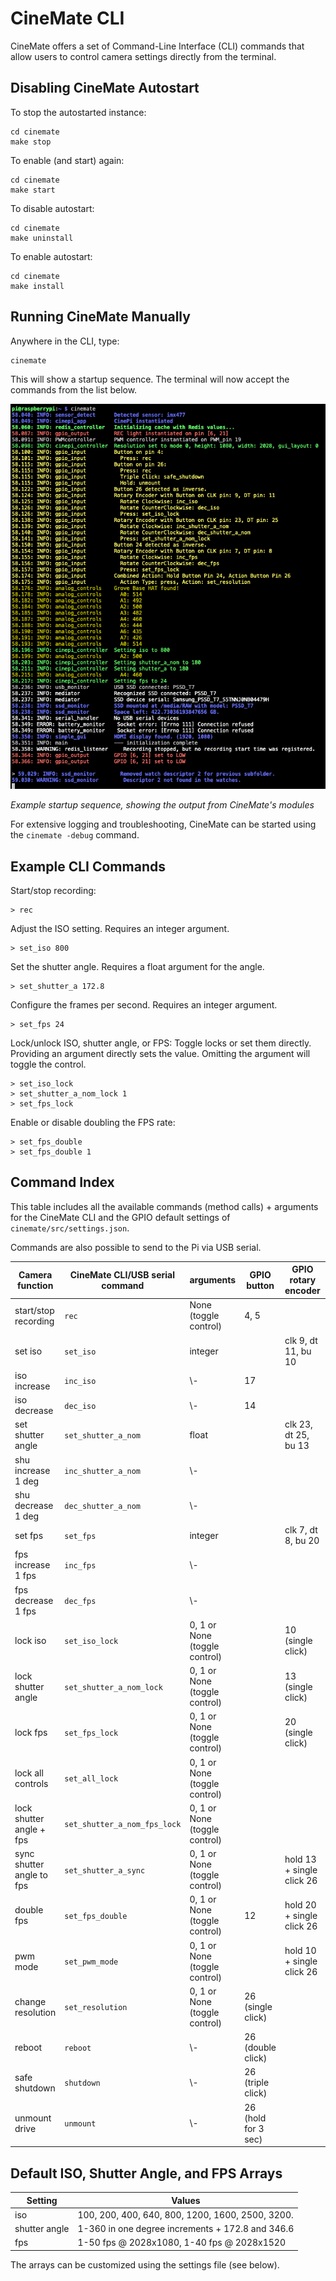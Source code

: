 # CineMate CLI

CineMate offers a set of Command-Line Interface (CLI) commands that allow users to control camera settings directly from the terminal.

## Disabling CineMate Autostart

To stop the autostarted instance:

    cd cinemate
    make stop

To enable (and start) again:

    cd cinemate
    make start

To disable autostart:

    cd cinemate
    make uninstall

To enable autostart:

    cd cinemate
    make install

## Running CineMate Manually

Anywhere in the CLI, type:

    cinemate

This will show a startup sequence. The terminal will now accept the commands from the list below.

![CineMate startup sequence](./images/cinemate_cli.png)

*Example startup sequence, showing the output from CineMate's modules*

For extensive logging and troubleshooting, CineMate can be started using the `cinemate -debug` command.

## Example CLI Commands

Start/stop recording:

    > rec

Adjust the ISO setting. Requires an integer argument.

    > set_iso 800

Set the shutter angle. Requires a float argument for the angle.

    > set_shutter_a 172.8

Configure the frames per second. Requires an integer argument.

    > set_fps 24

Lock/unlock ISO, shutter angle, or FPS: Toggle locks or set them directly. Providing an argument directly sets the value. Omitting the argument will toggle the control.

    > set_iso_lock
    > set_shutter_a_nom_lock 1
    > set_fps_lock

Enable or disable doubling the FPS rate:

    > set_fps_double
    > set_fps_double 1

## Command Index

This table includes all the available commands (method calls) + arguments for the CineMate CLI and the GPIO default settings of `cinemate/src/settings.json`.

Commands are also possible to send to the Pi via USB serial.

| Camera function           | CineMate CLI/USB serial command | arguments                     | GPIO button         | GPIO rotary encoder       | GPIO switch |Grove Base HAT|USB keyboard|
| ------------------------- | ------------------------------- | ----------------------------- | ------------------- | ------------------------- | ----------- |-----------| -----------|
| start/stop recording      | `rec`                           | None (toggle control)         | 4, 5                   |                           |             |           | `0`           |
| set iso                   | `set_iso`                       | integer                       |                     | clk 9, dt 11, bu 10       |             |A0          |
| iso increase              | `inc_iso`                       | \\-                            | 17                  |                           |             |            | `1`           |
| iso decrease              | `dec_iso`                       | \\-                            | 14                  |                           |             |            |`2`            |
| set shutter angle         | `set_shutter_a_nom`             | float                         |                     | clk 23, dt 25, bu 13      |             |A2          |
| shu increase 1 deg        | `inc_shutter_a_nom`             | \\-                            |                     |                           |             |            |`3`            |
| shu decrease 1 deg        | `dec_shutter_a_nom`             | \\-                            |                     |                           |             |            |`4`         |
| set fps                   | `set_fps`                       | integer                       |                     | clk 7, dt 8, bu 20        |             |A4          |
| fps increase 1 fps        | `inc_fps`                       | \\-                            |                     |                           |             |            |`5`            |
| fps decrease 1 fps        | `dec_fps`                       | \\-                            |                     |                           |             |            |`6`            |
| lock iso                  | `set_iso_lock`                  | 0, 1 or None (toggle control) |                     | 10 (single click)         |             |            |            |
| lock shutter angle        | `set_shutter_a_nom_lock`        | 0, 1 or None (toggle control) |                     | 13 (single click)         |             |            |            |
| lock fps                  | `set_fps_lock`                  | 0, 1 or None (toggle control) |                     | 20 (single click)         |             |            |            |
| lock all controls         | `set_all_lock`                  | 0, 1 or None (toggle control) |                     |                           |             |            |            |
| lock shutter angle + fps  | `set_shutter_a_nom_fps_lock`    | 0, 1 or None (toggle control) |                     |                           | 24          |            |            |
| sync shutter angle to fps | `set_shutter_a_sync`            | 0, 1 or None (toggle control) |                     | hold 13 + single click 26 | 16          |            |            |
| double fps                | `set_fps_double`                | 0, 1 or None (toggle control) | 12                  | hold 20 + single click 26 |             |            |            |
| pwm mode                  | `set_pwm_mode`                  | 0, 1 or None (toggle control) |                     | hold 10 + single click 26 | 22          |            |            |
| change resolution         | `set_resolution`                | 0, 1 or None (toggle control) | 26 (single click)   |                           |             |            |`8`            |
| reboot                    | `reboot`                        | \\-                            | 26 (double click)   |                           |             |            |            |
| safe shutdown             | `shutdown`                      | \\-                            | 26 (triple click)   |                           |             |            |            |
| unmount drive             | `unmount`                       | \\-                            | 26 (hold for 3 sec) |                           |             |            |`9`            |

## Default ISO, Shutter Angle, and FPS Arrays

|Setting|Values                     |
|--------------|---------------------------------------------------|
|iso           |100, 200, 400, 640, 800, 1200, 1600, 2500, 3200.|
|shutter angle |1-360 in one degree increments + 172.8 and 346.6   |
|fps           |1-50 fps @ 2028x1080, 1-40 fps @ 2028x1520         |

The arrays can be customized using the settings file (see below).

